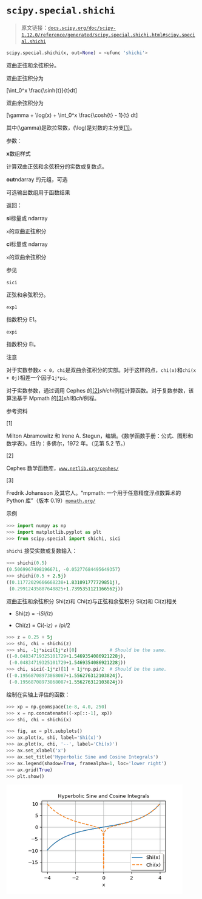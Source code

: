 # `scipy.special.shichi`

> 原文链接：[`docs.scipy.org/doc/scipy-1.12.0/reference/generated/scipy.special.shichi.html#scipy.special.shichi`](https://docs.scipy.org/doc/scipy-1.12.0/reference/generated/scipy.special.shichi.html#scipy.special.shichi)

```py
scipy.special.shichi(x, out=None) = <ufunc 'shichi'>
```

双曲正弦和余弦积分。

双曲正弦积分为

\[\int_0^x \frac{\sinh{t}}{t}dt\]

双曲余弦积分为

\[\gamma + \log(x) + \int_0^x \frac{\cosh{t} - 1}{t} dt\]

其中\(\gamma\)是欧拉常数，\(\log\)是对数的主分支[[1]](#r0586b30b06e8-1)。

参数：

**x**数组样式

计算双曲正弦和余弦积分的实数或复数点。

**out**ndarray 的元组，可选

可选输出数组用于函数结果

返回：

**si**标量或 ndarray

`x`的双曲正弦积分

**ci**标量或 ndarray

`x`的双曲余弦积分

参见

`sici`

正弦和余弦积分。

`exp1`

指数积分 E1。

`expi`

指数积分 Ei。

注意

对于实数参数`x < 0`，`chi`是双曲余弦积分的实部。对于这样的点，`chi(x)`和`chi(x + 0j)`相差一个因子`1j*pi`。

对于实数参数，通过调用 Cephes 的[[2]](#r0586b30b06e8-2)*shichi*例程计算函数。对于复数参数，该算法基于 Mpmath 的[[3]](#r0586b30b06e8-3)*shi*和*chi*例程。

参考资料

[1]

Milton Abramowitz 和 Irene A. Stegun，编辑。《数学函数手册：公式、图形和数学表》。纽约：多佛尔，1972 年。（见第 5.2 节。）

[2]

Cephes 数学函数库，[`www.netlib.org/cephes/`](http://www.netlib.org/cephes/)

[3]

Fredrik Johansson 及其它人。“mpmath: 一个用于任意精度浮点数算术的 Python 库”（版本 0.19）[`mpmath.org/`](http://mpmath.org/)

示例

```py
>>> import numpy as np
>>> import matplotlib.pyplot as plt
>>> from scipy.special import shichi, sici 
```

`shichi` 接受实数或复数输入：

```py
>>> shichi(0.5)
(0.5069967498196671, -0.05277684495649357)
>>> shichi(0.5 + 2.5j)
((0.11772029666668238+1.831091777729851j),
 (0.29912435887648825+1.7395351121166562j)) 
```

双曲正弦和余弦积分 Shi(z)和 Chi(z)与正弦和余弦积分 Si(z)和 Ci(z)相关

+   Shi(z) = -i*Si(i*z)

+   Chi(z) = Ci(-i*z) + i*pi/2

```py
>>> z = 0.25 + 5j
>>> shi, chi = shichi(z)
>>> shi, -1j*sici(1j*z)[0]            # Should be the same.
((-0.04834719325101729+1.5469354086921228j),
 (-0.04834719325101729+1.5469354086921228j))
>>> chi, sici(-1j*z)[1] + 1j*np.pi/2  # Should be the same.
((-0.19568708973868087+1.556276312103824j),
 (-0.19568708973868087+1.556276312103824j)) 
```

绘制在实轴上评估的函数：

```py
>>> xp = np.geomspace(1e-8, 4.0, 250)
>>> x = np.concatenate((-xp[::-1], xp))
>>> shi, chi = shichi(x) 
```

```py
>>> fig, ax = plt.subplots()
>>> ax.plot(x, shi, label='Shi(x)')
>>> ax.plot(x, chi, '--', label='Chi(x)')
>>> ax.set_xlabel('x')
>>> ax.set_title('Hyperbolic Sine and Cosine Integrals')
>>> ax.legend(shadow=True, framealpha=1, loc='lower right')
>>> ax.grid(True)
>>> plt.show() 
```

![../../_images/scipy-special-shichi-1.png](img/89eb6d27ebee592e3e26f7e6de7165b1.png)
